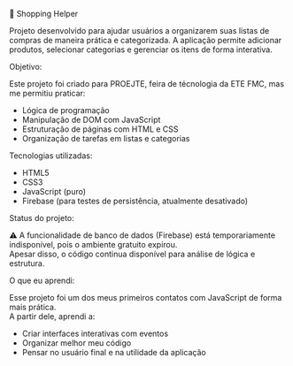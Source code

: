 🛒 Shopping Helper

Projeto desenvolvido para ajudar usuários a organizarem suas listas de compras de maneira prática e categorizada. A aplicação permite adicionar produtos, selecionar categorias e gerenciar os itens de forma interativa.

Objetivo:

Este projeto foi criado para PROEJTE, feira de técnologia da ETE FMC, mas me permitiu praticar:
- Lógica de programação
- Manipulação de DOM com JavaScript
- Estruturação de páginas com HTML e CSS
- Organização de tarefas em listas e categorias

Tecnologias utilizadas:

- HTML5
- CSS3
- JavaScript (puro)
- Firebase (para testes de persistência, atualmente desativado)

Status do projeto:

⚠️ A funcionalidade de banco de dados (Firebase) está temporariamente indisponível, pois o ambiente gratuito expirou.  
Apesar disso, o código continua disponível para análise de lógica e estrutura.

O que eu aprendi:

Esse projeto foi um dos meus primeiros contatos com JavaScript de forma mais prática.  
A partir dele, aprendi a:
- Criar interfaces interativas com eventos
- Organizar melhor meu código
- Pensar no usuário final e na utilidade da aplicação
